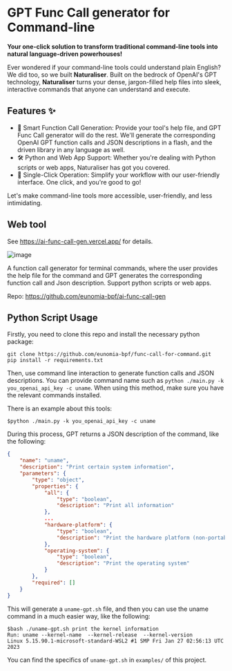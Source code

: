 # GPT Func Call generator for Command-line

**Your one-click solution to transform traditional command-line tools into natural language-driven powerhouses!**

Ever wondered if your command-line tools could understand plain English? We did too, so we built **Naturaliser**. Built on the bedrock of OpenAI's GPT technology, **Naturaliser** turns your dense, jargon-filled help files into sleek, interactive commands that anyone can understand and execute.

## Features ✨

- 🧠 Smart Function Call Generation: Provide your tool's help file, and GPT Func Call generator will do the rest. We'll generate the corresponding OpenAI GPT function calls and JSON descriptions in a flash, and the driven library in any language as well.
- 🛠 Python and Web App Support: Whether you're dealing with Python scripts or web apps, Naturaliser has got you covered.
- 🔄 Single-Click Operation: Simplify your workflow with our user-friendly interface. One click, and you're good to go!

Let's make command-line tools more accessible, user-friendly, and less intimidating.

## Web tool

See https://ai-func-call-gen.vercel.app/ for details.

![image](https://github.com/eunomia-bpf/func-call-for-command/assets/34985212/aa65b5b3-4dd1-4f74-9186-a6f573792db9)

A function call generator for terminal commands, where the user provides the help file for the command and GPT generates the corresponding function call and Json description. Support python scripts or web apps.

Repo: https://github.com/eunomia-bpf/ai-func-call-gen

## Python Script Usage

Firstly, you need to clone this repo and install the necessary python package:
```
git clone https://github.com/eunomia-bpf/func-call-for-command.git
pip install -r requirements.txt
```
Then, use command line interaction to generate function calls and JSON descriptions. You can provide command name such as `python ./main.py -k you_openai_api_key -c uname`. When using this method, make sure you have the relevant commands installed.

There is an example about this tools:

```console
$python ./main.py -k you_openai_api_key -c uname
```
During this process, GPT returns a JSON description of the command, like the following:
```json
{
    "name": "uname",
    "description": "Print certain system information",
    "parameters": {
        "type": "object",
        "properties": {
            "all": {
                "type": "boolean",
                "description": "Print all information"
            },
            ...
            "hardware-platform": {
                "type": "boolean",
                "description": "Print the hardware platform (non-portable)"
            },
            "operating-system": {
                "type": "boolean",
                "description": "Print the operating system"
            }
        },
        "required": []
    }
}
```
This will generate a `uname-gpt.sh` file, and then you can use the uname command in a much easier way, like the following:
```console
$bash ./uname-gpt.sh print the kernel information
Run: uname --kernel-name  --kernel-release  --kernel-version 
Linux 5.15.90.1-microsoft-standard-WSL2 #1 SMP Fri Jan 27 02:56:13 UTC 2023
```

You can find the specifics of `uname-gpt.sh` in `examples/` of this project.
